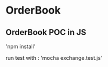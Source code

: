OrderBook
=========

OrderBook POC in JS
------------------------

'npm install'

run test with :
'mocha exchange.test.js'